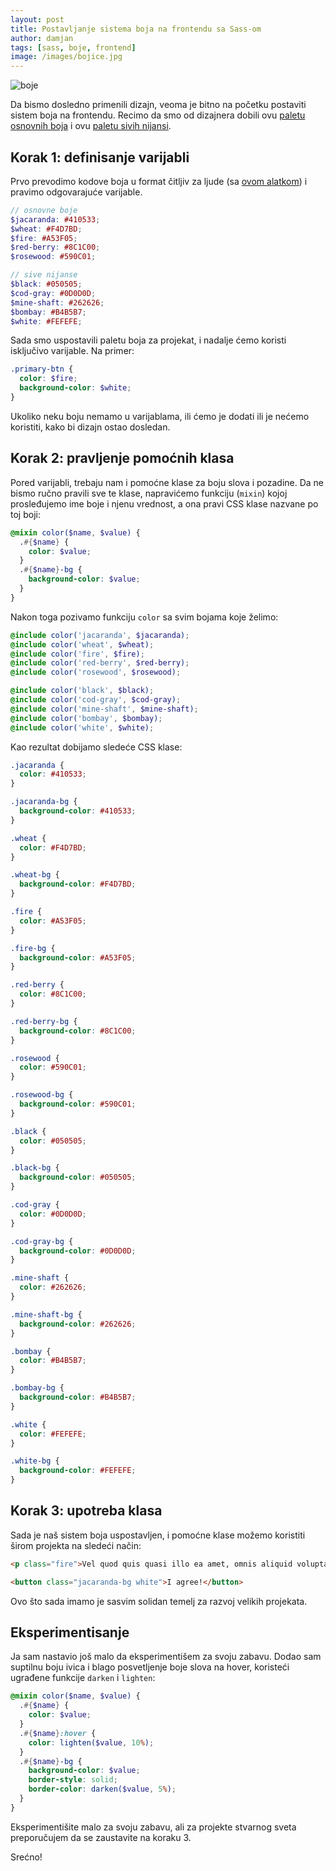 ```yaml
---
layout: post
title: Postavljanje sistema boja na frontendu sa Sass-om
author: damjan
tags: [sass, boje, frontend]
image: /images/bojice.jpg
---
```

<img class="full" src="{{page.image}}" alt="boje">

Da bismo dosledno primenili dizajn, veoma je bitno na početku postaviti sistem boja na frontendu. Recimo da smo od dizajnera dobili ovu [paletu osnovnih boja](https://color.adobe.com/Organic-color-theme-9091984/edit/?copy=true) i ovu [paletu sivih nijansi](https://color.adobe.com/grayscale-color-theme-7771446/edit/?copy=true).

## Korak 1: definisanje varijabli

Prvo prevodimo kodove boja u format čitljiv za ljude (sa [ovom alatkom](//chir.ag/projects/name-that-color)) i pravimo odgovarajuće varijable.

```scss
// osnovne boje
$jacaranda: #410533;
$wheat: #F4D7BD;
$fire: #A53F05;
$red-berry: #8C1C00;
$rosewood: #590C01;

// sive nijanse
$black: #050505;
$cod-gray: #0D0D0D;
$mine-shaft: #262626;
$bombay: #B4B5B7;
$white: #FEFEFE;
```

Sada smo uspostavili paletu boja za projekat, i nadalje ćemo koristi isključivo varijable. Na primer:

```scss
.primary-btn {
  color: $fire;
  background-color: $white;
}
```

Ukoliko neku boju nemamo u varijablama, ili ćemo je dodati ili je nećemo koristiti, kako bi dizajn ostao dosledan.

## Korak 2: pravljenje pomoćnih klasa

Pored varijabli, trebaju nam i pomoćne klase za boju slova i pozadine. Da ne bismo ručno pravili sve te klase, napravićemo funkciju (`mixin`) kojoj prosleđujemo ime boje i njenu vrednost, a ona pravi CSS klase nazvane po toj boji:

```scss
@mixin color($name, $value) {
  .#{$name} {
    color: $value;
  }
  .#{$name}-bg {
    background-color: $value;
  }
}
```

Nakon toga pozivamo funkciju `color` sa svim bojama koje želimo:

```scss
@include color('jacaranda', $jacaranda);
@include color('wheat', $wheat);
@include color('fire', $fire);
@include color('red-berry', $red-berry);
@include color('rosewood', $rosewood);

@include color('black', $black);
@include color('cod-gray', $cod-gray);
@include color('mine-shaft', $mine-shaft);
@include color('bombay', $bombay);
@include color('white', $white);
```

Kao rezultat dobijamo sledeće CSS klase:

```css
.jacaranda {
  color: #410533;
}

.jacaranda-bg {
  background-color: #410533;
}

.wheat {
  color: #F4D7BD;
}

.wheat-bg {
  background-color: #F4D7BD;
}

.fire {
  color: #A53F05;
}

.fire-bg {
  background-color: #A53F05;
}

.red-berry {
  color: #8C1C00;
}

.red-berry-bg {
  background-color: #8C1C00;
}

.rosewood {
  color: #590C01;
}

.rosewood-bg {
  background-color: #590C01;
}

.black {
  color: #050505;
}

.black-bg {
  background-color: #050505;
}

.cod-gray {
  color: #0D0D0D;
}

.cod-gray-bg {
  background-color: #0D0D0D;
}

.mine-shaft {
  color: #262626;
}

.mine-shaft-bg {
  background-color: #262626;
}

.bombay {
  color: #B4B5B7;
}

.bombay-bg {
  background-color: #B4B5B7;
}

.white {
  color: #FEFEFE;
}

.white-bg {
  background-color: #FEFEFE;
}
```

## Korak 3: upotreba klasa

Sada je naš sistem boja uspostavljen, i pomoćne klase možemo koristiti širom projekta na sledeći način:

```html
<p class="fire">Vel quod quis quasi illo ea amet, omnis aliquid voluptatem officia.</p>

<button class="jacaranda-bg white">I agree!</button>
```

Ovo što sada imamo je sasvim solidan temelj za razvoj velikih projekata.

## Eksperimentisanje

Ja sam nastavio još malo da eksperimentišem za svoju zabavu. Dodao sam suptilnu boju ivica i blago posvetljenje boje slova na hover, koristeći ugrađene funkcije `darken` i `lighten`:

```scss
@mixin color($name, $value) {
  .#{$name} {
    color: $value;
  }
  .#{$name}:hover {
    color: lighten($value, 10%);
  }
  .#{$name}-bg {
    background-color: $value;
    border-style: solid;
    border-color: darken($value, 5%);
  }
}
```

Eksperimentišite malo za svoju zabavu, ali za projekte stvarnog sveta preporučujem da se zaustavite na koraku 3.

Srećno!
